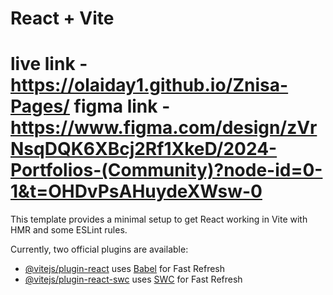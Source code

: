 # React + Vite

# live link - https://olaiday1.github.io/Znisa-Pages/ figma link - https://www.figma.com/design/zVrNsqDQK6XBcj2Rf1XkeD/2024-Portfolios-(Community)?node-id=0-1&t=OHDvPsAHuydeXWsw-0

This template provides a minimal setup to get React working in Vite with HMR and some ESLint rules.

Currently, two official plugins are available:

- [@vitejs/plugin-react](https://github.com/vitejs/vite-plugin-react/blob/main/packages/plugin-react/README.md) uses [Babel](https://babeljs.io/) for Fast Refresh
- [@vitejs/plugin-react-swc](https://github.com/vitejs/vite-plugin-react-swc) uses [SWC](https://swc.rs/) for Fast Refresh
